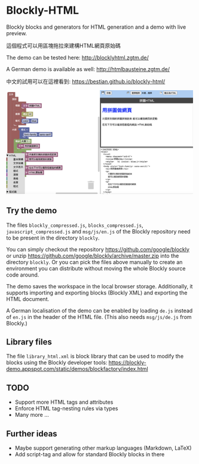 # Blockly-HTML
Blockly blocks and generators for HTML generation and a demo with live preview.

這個程式可以用區塊拖拉來建構HTML網頁原始碼

The demo can be tested here: http://blocklyhtml.zgtm.de/

A German demo is available as well: http://htmlbausteine.zgtm.de/

中文的試用可以在這裡看到: https://bestian.github.io/blockly-html/

<img src="screenshot.png" width="500" alt="Screenshot" />

## Try the demo

The files `blockly_compressed.js`, `blocks_compressed.js`, `javascript_compressed.js` and `msg/js/en.js`
of the Blockly repository need to be present in the directory `blockly`.

You can simply checkout the repository https://github.com/google/blockly or unzip https://github.com/google/blockly/archive/master.zip into the directory `blockly`.
Or you can pick the files above manually to create an environment you can distribute without moving the whole Blockly source code around.

The demo saves the workspace in the local browser storage. 
Additionally, it supports importing and exporting blocks (Blockly XML) and exporting the HTML document.

A German localisation of the demo can be enabled by loading `de.js` instead of `en.js` in the header of the HTML file. (This also needs `msg/js/de.js` from Blockly.)

## Library files

The file `library_html.xml` is block library that can be used to modify the blocks using the Blockly developer tools: https://blockly-demo.appspot.com/static/demos/blockfactory/index.html

## TODO
 * Support more HTML tags and attributes
 * Enforce HTML tag-nesting rules via types
 * Many more …

## Further ideas
 * Maybe support generating other markup languages (Markdown, LaTeX)
 * Add script-tag and allow for standard Blockly blocks in there

